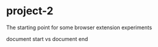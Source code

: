 # project-2
The starting point for some browser extension experiments



document start vs document end
